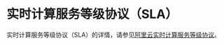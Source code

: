 # 实时计算服务等级协议（SLA）

实时计算服务等级协议（SLA）的详情，请参见[阿里云实时计算服务等级协议](https://www.alibabacloud.com/help/zh/doc-detail/99707.htm)。

